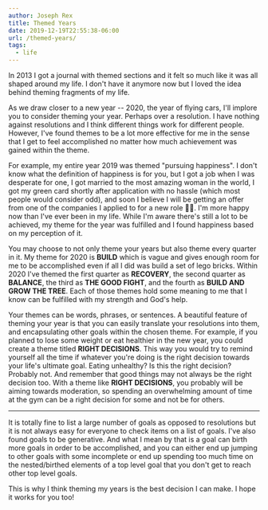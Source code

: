 ```yaml
---
author: Joseph Rex
title: Themed Years
date: 2019-12-19T22:55:38-06:00
url: /themed-years/
tags:
  - life
---
```

In 2013 I got a journal with themed sections and it felt so much like it was all shaped around
my life. I don't have it anymore now but I loved the idea behind theming fragments of my life.
<!--more-->

As we draw closer to a new year -- 2020, the year of flying cars, I'll implore you to consider
theming your year. Perhaps over a resolution. I have nothing against resolutions and I think
different things work for different people. However, I've found themes to be a lot more
effective for me in the sense that I get to feel accomplished no matter how much achievement
was gained within the theme.

For example, my entire year 2019 was themed "pursuing happiness". I don't know what the definition
of happiness is for you, but I got a job when I was desperate for one, I got married
to the most amazing woman in the world, I got my green card shortly after application with
no hassle (which most people would consider odd), and soon I believe I will be getting an offer
from one of the companies I applied to for a new role ✌🏾.
I'm more happy now than I've ever been in my life. While I'm aware there's still a lot to be
achieved, my theme for the year was fulfilled and I found happiness based on my perception of it.

You may choose to not only theme your years but also theme every quarter in it. My theme for
2020 is **BUILD** which is vague and gives enough room for me to be accomplished even if all
I did was build a set of lego bricks. Within 2020 I've themed the first quarter as **RECOVERY**,
the second quarter as **BALANCE**, the third as **THE GOOD FIGHT**, and the fourth as
**BUILD AND GROW THE TREE**. Each of those themes hold some meaning to me that I know can
be fulfilled with my strength and God's help.

Your themes can be words, phrases, or sentences. A beautiful feature of theming your year is
that you can easily translate your resolutions into them, and encapsulating other goals within
the chosen theme. For example, if you planned to lose some weight or eat healthier in the new
year, you could create a theme titled **RIGHT DECISIONS**. This way you would try to remind
yourself all the time if whatever you're doing is the right decision towards your life's
ultimate goal. Eating unhealthy? Is this the right decision? Probably not. And remember that
good things may not always be the right decision too. With a theme like **RIGHT DECISIONS**,
you probably will be aiming towards moderation, so spending an overwhelming amount of time at
the gym can be a right decision for some and not be for others.

<hr>

It is totally fine to list a large number of goals as opposed to resolutions but it is not
always easy for everyone to check items on a list of goals. I've also found goals to be
generative. And what I mean by that is a goal can birth more goals in order to be accomplished,
and you can either end up jumping to other goals with some incomplete or end up spending too
much time on the nested/birthed elements of a top level goal that you don't get to reach other
top level goals.

This is why I think theming my years is the best decision I can make. I hope it works for you too!
